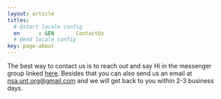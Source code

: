 ```yaml
---
layout: article
titles:
  # @start locale config
  en      : &EN       ContactUs
  # @end locale config
key: page-about
---
```


The best way to contact us is to reach out and say Hi in the messenger group
linked [here](https://m.me/ch/Abb2yrcq84JwisHt/). Besides that you can also send us an email at nsa.unt.org@gmail.com and we will get back to
you within 2-3 business days.

